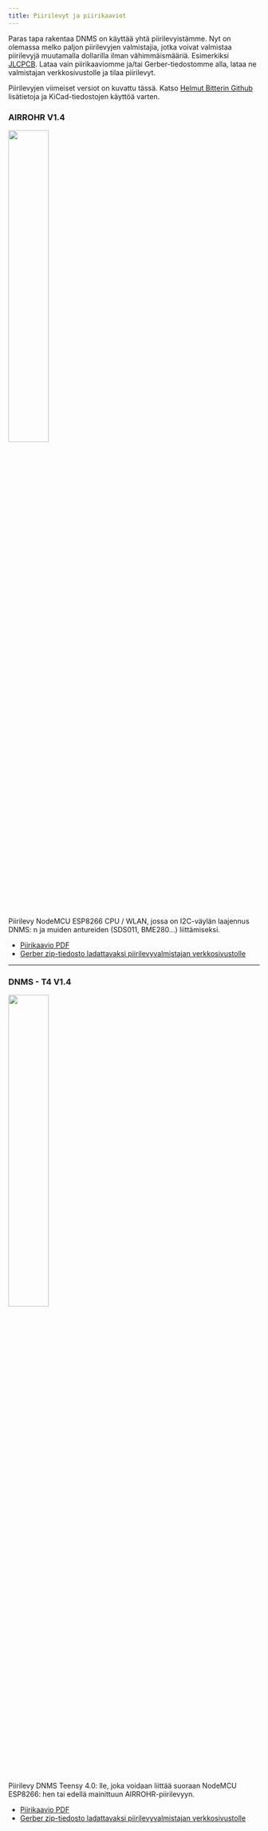 ```yaml
---
title: Piirilevyt ja piirikaaviot
---
```


Paras tapa rakentaa DNMS on käyttää yhtä piirilevyistämme. Nyt on olemassa melko paljon piirilevyjen valmistajia, jotka voivat valmistaa piirilevyjä muutamalla dollarilla ilman vähimmäismääriä. Esimerkiksi [JLCPCB](https:/jlcpcb.com/). Lataa vain piirikaaviomme ja/tai Gerber-tiedostomme alla, lataa ne valmistajan verkkosivustolle ja tilaa piirilevyt.
<br>

Piirilevyjen viimeiset versiot on kuvattu tässä. Katso [Helmut Bitterin Github](https://github.com/hbitter/DNMS/tree/master/PCBs) lisätietoja ja KiCad-tiedostojen käyttöä varten.

### AIRROHR V1.4
<img src="../docs/dnms/airrohr-PCB.jpg" style="display: block; width:40%;margin: 1em 0" loading="lazy"/>
Piirilevy NodeMCU ESP8266 CPU / WLAN, jossa on I2C-väylän laajennus DNMS: n ja muiden antureiden (SDS011, BME280...) liittämiseksi.

* [Piirikaavio PDF](../docs/dnms/airrohr-PCB-circuit-diagram.pdf)
* [Gerber zip-tiedosto ladattavaksi piirilevyvalmistajan verkkosivustolle](../docs/dnms/airrohr-PCB-circuit-diagram-gerber.zip)

---

### DNMS - T4 V1.4
<img src="../docs/dnms/dnms-noise-measuring-teensy-4.jpg" style="display: block;width:40%; margin: 1em 0" loading="lazy"/>
Piirilevy DNMS Teensy 4.0: lle, joka voidaan liittää suoraan NodeMCU ESP8266: hen tai edellä mainittuun AIRROHR-piirilevyyn.

* [Piirikaavio PDF](../docs/dnms/dnms-noise-measuring-teensy-40-circuit-diagram.pdf)
* [Gerber zip-tiedosto ladattavaksi piirilevyvalmistajan verkkosivustolle](../docs/dnms/dnms-noise-measuring-teensy-40-circuit-gerber.zip)

